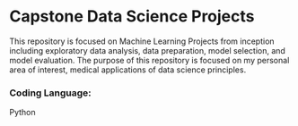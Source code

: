 # Capstone Data Science Projects

This repository is focused on Machine Learning Projects from inception including exploratory data analysis, data preparation, model selection, and model evaluation.  The purpose of this repository is focused on my personal area of interest, medical applications of data science principles.

### Coding Language:
Python
